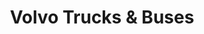 ---
title: "Volvo Trucks & Buses"
url: /nanclares-de-la-oca-langraiz-oka/volvo-trucks-und-buses/
shop: coche
---